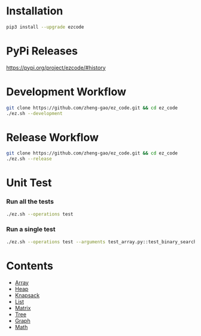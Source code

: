 # Installation

```bash
pip3 install --upgrade ezcode
```

# PyPi Releases

https://pypi.org/project/ezcode/#history


# Development Workflow
```bash
git clone https://github.com/zheng-gao/ez_code.git && cd ez_code
./ez.sh --development
```

# Release Workflow

```bash
git clone https://github.com/zheng-gao/ez_code.git && cd ez_code
./ez.sh --release
```

# Unit Test
### Run all the tests
```bash
./ez.sh --operations test
```
### Run a single test
```bash
./ez.sh --operations test --arguments test_array.py::test_binary_search
```

# Contents
* [Array](src/ezcode/array/array.md)
* [Heap](src/ezcode/heap/heap.md)
* [Knapsack](src/ezcode/knapsack/knapsack.md)
* [List](src/ezcode/list/list.md)
* [Matrix](src/ezcode/matrix/matrix.md)
* [Tree](src/ezcode/tree/tree.md)
* [Graph](src/ezcode/graph/graph.md)
* [Math](src/ezcode/math/math.md)


